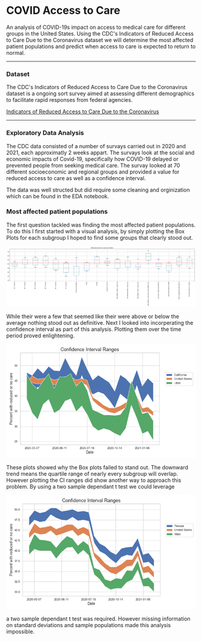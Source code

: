 # COVID Access to Care
An analysis of COVID-19s impact on access to medical care for different groups in the United States. Using the CDC's Indicators of Reduced Access to Care Due to the Coronavirus dataset we will determine the most affected patient populations and predict when access to care is expected to return to normal. 

------------------

### Dataset
The CDC's Indicators of Reduced Access to Care Due to the Coronavirus dataset is a ongoing sort survey aimed at assessing different demographics to facilitate rapid responses from federal agencies.

[Indicators of Reduced Access to Care Due to the Coronavirus](https://data.cdc.gov/NCHS/Indicators-of-Reduced-Access-to-Care-Due-to-the-Co/xb3p-q62w)

------------------

### Exploratory Data Analysis
The CDC data consisted of a number of survays carried out in 2020 and 2021, each approximatly 2 weeks appart. The survays look at the social and economic impacts of Covid-19, specifically how COVID-19 delayed or prevented people from seeking medical care. The survay looked at 70 different socioeconomic and regional groups and provided a value for reduced access to care as well as a confidence interval. 

The data was well structed but did require some cleaning and orginization which can be found in the EDA notebook. 

### Most affected patient populations
The first question tackled was finding the most affected patient populations. To do this I first started with a visual analysis, by simply plotting the Box Plots for each subgroup I hoped to find some groups that clearly stood out. 

![Alt text](Images/BoxPlotsNonStates.png?raw=true "Box Plots for Non State Subgroups")

While their were a few that seemed like their were above or below the average nothing stood out as definitive. Next I looked into incorperating the confidence interval as part of this analysis. Plotting them over the time period proved enlightening. 

![Alt text](Images/CAvUTciRange.png?raw=true "Male vs Female CI range")

These plots showed why the Box plots failed to stand out. The downward trend means the quartile range of nearly every subgroup will overlap. However plotting the CI ranges did show another way to approach this problem. By using a two sample dependant t test we could leverage 

![Alt text](Images/MalevFemaleciRange.png?raw=true "Male vs Female CI range") 


a two sample dependant t test was required. However missing information on standard deviations and sample populations made this analysis impossible.
